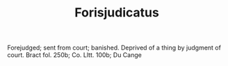 ---
title: Forisjudicatus
letter: F
permalink: "/definitions/bld-forisjudicatus.html"
body: Forejudged; sent from court; banished. Deprived of a thing by judgment of court.
  Bract fol. 250b; Co. Lltt. 100b; Du Cange
published_at: '2018-07-07'
source: Black's Law Dictionary 2nd Ed (1910)
layout: post
---